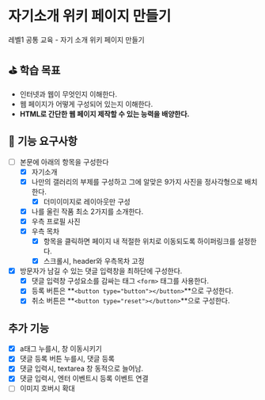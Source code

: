 # 자기소개 위키 페이지 만들기

레벨1 공통 교육 - 자기 소개 위키 페이지 만들기

## ⛳️ 학습 목표

- 인터넷과 웹이 무엇인지 이해한다.
- 웹 페이지가 어떻게 구성되어 있는지 이해한다.
- **HTML로 간단한 웹 페이지 제작할 수 있는 능력을 배양한다.**

## 🎯 기능 요구사항

- [ ] 본문에 아래의 항목을 구성한다
  - [x] 자기소개
  - [x] 나만의 갤러리의 부제를 구성하고 그에 알맞은 9가지 사진을 정사각형으로 배치한다.
    - [x] 더미이미지로 레이아웃만 구성
  - [x] 나를 울린 작품 최소 2가지를 소개한다.
  - [x] 우측 프로필 사진
  - [x] 우측 목차
    - [x] 항목을 클릭하면 페이지 내 적절한 위치로 이동되도록 하이퍼링크를 설정한다.
    - [x] 스크롤시, header와 우측목차 고정
- [x] 방문자가 남길 수 있는 댓글 입력창을 최하단에 구성한다.
  - [x] 댓글 입력창 구성요소를 감싸는 태그 `<form>` 태그를 사용한다.
  - [x] 등록 버튼은 **`<button type="button"></button>`**으로 구성한다.
  - [x] 취소 버튼은 **`<button type="reset"></button>`**으로 구성한다.

## 추가 기능

- [x] a태그 누를시, 창 이동시키기
- [x] 댓글 등록 버튼 누를시, 댓글 등록
- [x] 댓글 입력시, textarea 창 동적으로 늘어남.
- [x] 댓글 입력시, 엔터 이벤트시 등록 이벤트 연결
- [ ] 이미지 호버시 확대
